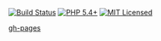 [![Build Status](https://travis-ci.org/mpalourdio/ConsoleTools.svg?branch=master)](https://travis-ci.org/mpalourdio/ConsoleTools)
[![PHP 5.4+][ico-engine]][lang]
[![MIT Licensed][ico-license]][license]

[ico-engine]: http://img.shields.io/badge/php-5.4+-8892BF.svg  
[lang]: http://php.net  
[ico-license]: http://img.shields.io/packagist/l/adlawson/veval.svg  
[license]: LICENSE  

[gh-pages](https://mpalourdio.github.io/ConsoleTools/)
